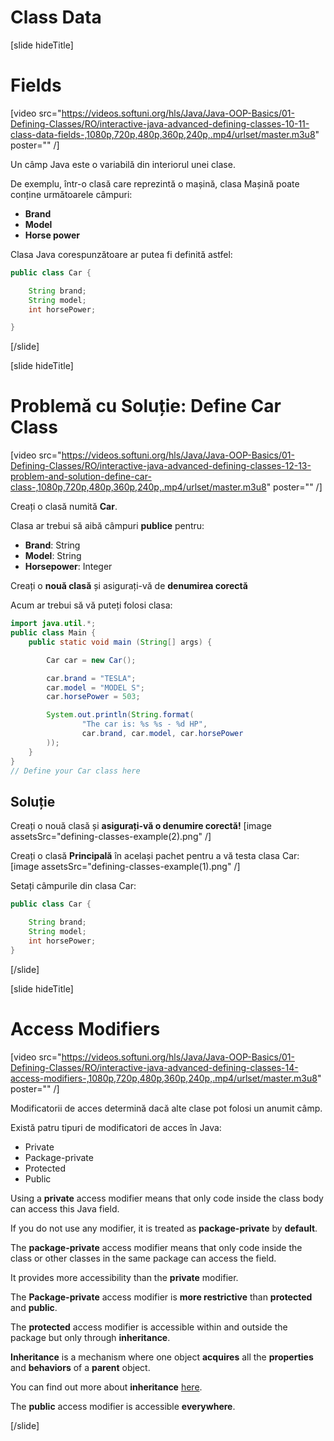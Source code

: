 # Class Data

[slide hideTitle]

# Fields

[video src="https://videos.softuni.org/hls/Java/Java-OOP-Basics/01-Defining-Classes/RO/interactive-java-advanced-defining-classes-10-11-class-data-fields-,1080p,720p,480p,360p,240p,.mp4/urlset/master.m3u8" poster="" /]

Un câmp Java este o variabilă din interiorul unei clase.

De exemplu, într-o clasă care reprezintă o mașină, clasa Mașină poate conține următoarele câmpuri:

- **Brand**
- **Model**
- **Horse power**

Clasa Java corespunzătoare ar putea fi definită astfel:

```java
public class Car {

    String brand;
    String model;
    int horsePower;

}
```

[/slide]

[slide hideTitle]

# Problemă cu Soluție: Define Car Class

[video src="https://videos.softuni.org/hls/Java/Java-OOP-Basics/01-Defining-Classes/RO/interactive-java-advanced-defining-classes-12-13-problem-and-solution-define-car-class-,1080p,720p,480p,360p,240p,.mp4/urlset/master.m3u8" poster="" /]

Creați o clasă numită **Car**.

Clasa ar trebui să aibă câmpuri **publice** pentru:
- **Brand**: String
- **Model**: String
- **Horsepower**: Integer

Creați o **nouă clasă** și asigurați-vă de **denumirea corectă**

Acum ar trebui să vă puteți folosi clasa:

```java live
import java.util.*;
public class Main {
    public static void main (String[] args) {

        Car car = new Car();

        car.brand = "TESLA";
        car.model = "MODEL S";
        car.horsePower = 503;

        System.out.println(String.format(
                "The car is: %s %s - %d HP",
                car.brand, car.model, car.horsePower
        ));
    }
}
// Define your Car class here
```

## Soluție

Creați o nouă clasă și **asigurați-vă o denumire corectă!**
[image assetsSrc="defining-classes-example(2).png" /]

Creați o clasă **Principală** în același pachet pentru a vă testa clasa Car:
[image assetsSrc="defining-classes-example(1).png" /]

Setați câmpurile din clasa Car:

```java
public class Car {

    String brand;
    String model;
    int horsePower;
}
```

[/slide]

[slide hideTitle]

# Access Modifiers

[video src="https://videos.softuni.org/hls/Java/Java-OOP-Basics/01-Defining-Classes/RO/interactive-java-advanced-defining-classes-14-access-modifiers-,1080p,720p,480p,360p,240p,.mp4/urlset/master.m3u8" poster="" /]

Modificatorii de acces determină dacă alte clase pot folosi un anumit câmp.

Există patru tipuri de modificatori de acces în Java:

- Private
- Package-private
- Protected
- Public

Using a **private** access modifier means that only code inside the class body can access this Java field.

If you do not use any modifier, it is treated as **package-private** by **default**.

The **package-private** access modifier means that only code inside the class or other classes in the same package can access the field.

It provides more accessibility than the **private** modifier.

The **Package-private** access modifier is **more restrictive** than **protected** and **public**.

The **protected** access modifier is accessible within and outside the package but only through **inheritance**.

**Inheritance** is a mechanism where one object **acquires** all the **properties** and **behaviors** of a **parent** object.

You can find out more about **inheritance** [here](https://docs.oracle.com/javase/tutorial/java/concepts/inheritance.html).

The **public** access modifier is accessible **everywhere**.


[/slide]